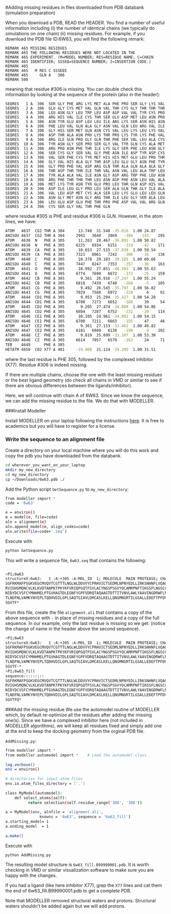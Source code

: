 #Adding missing residues in files downloaded from PDB databank (simulation preparation)


When you download a PDB, READ the HEADER. You find a number of useful information including (i) the number of identical chains (we typically do simulations on one chain) (ii) missing residues. For example, if you download the PDB file ID:6W63, you will find the following remark:

```
REMARK 465 MISSING RESIDUES                                                     
REMARK 465 THE FOLLOWING RESIDUES WERE NOT LOCATED IN THE                       
REMARK 465 EXPERIMENT. (M=MODEL NUMBER; RES=RESIDUE NAME; C=CHAIN               
REMARK 465 IDENTIFIER; SSSEQ=SEQUENCE NUMBER; I=INSERTION CODE.)                
REMARK 465                                                                      
REMARK 465   M RES C SSSEQI                                                     
REMARK 465     GLN A   306                                                      
REMARK 500                                                                      
```
meaning that residue #306 is missing. You can double check this information by looking at the sequence of the protein (also in the header):

```
SEQRES   1 A  306  SER GLY PHE ARG LYS MET ALA PHE PRO SER GLY LYS VAL          
SEQRES   2 A  306  GLU GLY CYS MET VAL GLN VAL THR CYS GLY THR THR THR          
SEQRES   3 A  306  LEU ASN GLY LEU TRP LEU ASP ASP VAL VAL TYR CYS PRO          
SEQRES   4 A  306  ARG HIS VAL ILE CYS THR SER GLU ASP MET LEU ASN PRO          
SEQRES   5 A  306  ASN TYR GLU ASP LEU LEU ILE ARG LYS SER ASN HIS ASN          
SEQRES   6 A  306  PHE LEU VAL GLN ALA GLY ASN VAL GLN LEU ARG VAL ILE          
SEQRES   7 A  306  GLY HIS SER MET GLN ASN CYS VAL LEU LYS LEU LYS VAL          
SEQRES   8 A  306  ASP THR ALA ASN PRO LYS THR PRO LYS TYR LYS PHE VAL          
SEQRES   9 A  306  ARG ILE GLN PRO GLY GLN THR PHE SER VAL LEU ALA CYS          
SEQRES  10 A  306  TYR ASN GLY SER PRO SER GLY VAL TYR GLN CYS ALA MET          
SEQRES  11 A  306  ARG PRO ASN PHE THR ILE LYS GLY SER PHE LEU ASN GLY          
SEQRES  12 A  306  SER CYS GLY SER VAL GLY PHE ASN ILE ASP TYR ASP CYS          
SEQRES  13 A  306  VAL SER PHE CYS TYR MET HIS HIS MET GLU LEU PRO THR          
SEQRES  14 A  306  GLY VAL HIS ALA GLY THR ASP LEU GLU GLY ASN PHE TYR          
SEQRES  15 A  306  GLY PRO PHE VAL ASP ARG GLN THR ALA GLN ALA ALA GLY          
SEQRES  16 A  306  THR ASP THR THR ILE THR VAL ASN VAL LEU ALA TRP LEU          
SEQRES  17 A  306  TYR ALA ALA VAL ILE ASN GLY ASP ARG TRP PHE LEU ASN          
SEQRES  18 A  306  ARG PHE THR THR THR LEU ASN ASP PHE ASN LEU VAL ALA          
SEQRES  19 A  306  MET LYS TYR ASN TYR GLU PRO LEU THR GLN ASP HIS VAL          
SEQRES  20 A  306  ASP ILE LEU GLY PRO LEU SER ALA GLN THR GLY ILE ALA          
SEQRES  21 A  306  VAL LEU ASP MET CYS ALA SER LEU LYS GLU LEU LEU GLN          
SEQRES  22 A  306  ASN GLY MET ASN GLY ARG THR ILE LEU GLY SER ALA LEU          
SEQRES  23 A  306  LEU GLU ASP GLU PHE THR PRO PHE ASP VAL VAL ARG GLN          
SEQRES  24 A  306  CYS SER GLY VAL THR PHE GLN 

```
where residue #305 is PHE and residue #306 is GLN. However, in the atom lines, we have:

```sh
ATOM   4637  CG2 THR A 304      13.740  31.548 -35.016  1.00 24.87           C  
ANISOU 4637  CG2 THR A 304     2941   3640   2869   -394   -143    295       C  
ATOM   4638  N   PHE A 305      11.263  28.467 -36.891  1.00 50.82           N  
ANISOU 4638  N   PHE A 305     6225   6934   6151   -319    -42    171       N  
ATOM   4639  CA  PHE A 305      10.653  27.515 -37.838  1.00 59.54           C  
ANISOU 4639  CA  PHE A 305     7321   8061   7242   -306    -16    136       C  
ATOM   4640  C   PHE A 305      10.370  28.183 -39.185  1.00 60.66           C  
ANISOU 4640  C   PHE A 305     7447   8247   7353   -357    -38    163       C  
ATOM   4641  O   PHE A 305      10.992  27.851 -40.203  1.00 55.63           O  
ANISOU 4641  O   PHE A 305     6774   7690   6672   -373    -25    159       O  
ATOM   4642  CB  PHE A 305       9.361  26.916 -37.247  1.00 55.24           C  
ANISOU 4642  CB  PHE A 305     6810   7439   6740   -268     -5    105       C  
ATOM   4643  CG  PHE A 305       9.492  26.545 -35.797  1.00 56.82           C  
ANISOU 4643  CG  PHE A 305     7029   7588   6972   -229      6     91       C  
ATOM   4644  CD1 PHE A 305       9.953  25.294 -35.427  1.00 54.28           C  
ANISOU 4644  CD1 PHE A 305     6700   7273   6652   -188     39     54       C  
ATOM   4645  CD2 PHE A 305       9.205  27.474 -34.800  1.00 54.86           C  
ANISOU 4645  CD2 PHE A 305     6804   7287   6752   -232    -20    114       C  
ATOM   4646  CE1 PHE A 305      10.105  24.961 -34.092  1.00 54.15           C  
ANISOU 4646  CE1 PHE A 305     6700   7211   6663   -155     47     46       C  
ATOM   4647  CE2 PHE A 305       9.361  27.153 -33.462  1.00 49.82           C  
ANISOU 4647  CE2 PHE A 305     6181   6608   6138   -198     -9    102       C  
ATOM   4648  CZ  PHE A 305       9.819  25.899 -33.107  1.00 53.30           C  
ANISOU 4648  CZ  PHE A 305     6614   7057   6579   -162     24     71       C  
TER    4649      PHE A 305                                                      
HETATM 4650  C02 X77 A 401     -19.908  21.124 -29.295  1.00 31.51           C 
``` 

where the last residue is PHE 305, followed by the complexed inhibitor (X77). Residue #306 is indeed missing. 

If there are multiple chains, choose the one with the least missing residues or the best ligand geometry (do check all chains in VMD or similar to see if there are obvious differences between the ligands/inhibitor).

Here, we will continue with chain A of 6W63. Since we know the sequence, we can add the missing residue to the file. We do that with MODELLER. 


###Install Modeller 

Install MODELLER on your laptop following the instructions [here](https://salilab.org/modeller/download_installation.html). It is free to academics but you will have to register for a license. 

### Write the sequence to an alignment file

Create a directory on your local machine where you will do this work and copy the pdb you have downloaded from the databank. 

```sh
cd wherever_you_want_on_your_laptop
mkdir my_new_directory
cd my_new_directory
cp ~/Downloads/6w63.pdb ./
```

Add the Python script `GetSequence.py` to `my_new_directory`:

```sh
from modeller import *
code = '6w63'

e = environ()
m = model(e, file=code)
aln = alignment(e)
aln.append_model(m, align_codes=code)
aln.write(file=code+'.seq')

```
Execute with

```sh
python GetSequence.py
```

This will write a sequence file, `6w63.seq` that contains the following:

```sh

>P1;6w63
structureX:6w63:   1 :A:+305 :A:MOL_ID  1; MOLECULE  MAIN PROTEASE; CHAIN  A; ENGINEERED  YES:MOL_ID  1; ORGANISM_SCIENTIFIC  SARS-COV-2; ORGANISM_TAXID  2697049; STRAIN  COVID-19; EXPRESSION_SYSTEM  ESCHERICHIA COLI BL21(DE3); EXPRESSION_SYSTEM_TAXID  469008; EXPRESSION_SYSTEM_STRAIN  BL21(DE3): 2.10: 0.16
SGFRKMAFPSGKVEGCMVQVTCGTTTLNGLWLDDVVYCPRHVICTSEDMLNPNYEDLLIRKSNHNFLVQAGNVQL
RVIGHSMQNCVLKLKVDTANPKTPKYKFVRIQPGQTFSVLACYNGSPSGVYQCAMRPNFTIKGSFLNGSCGSVGF
NIDYDCVSFCYMHHMELPTGVHAGTDLEGNFYGPFVDRQTAQAAGTDTTITVNVLAWLYAAVINGDRWFLNRFTT
TLNDFNLVAMKYNYEPLTQDHVDILGPLSAQTGIAVLDMCASLKELLQNGMNGRTILGSALLEDEFTPFDVVRQC
SGVTF*
```

From this file, create the file `alignment.ali` that contains a copy of the above sequence with `-` in place of missing residues and a copy of the full sequence. In our example, only the last residue is missing so we get: (notice the change of name in the header above the second sequence). 

```sh
>P1;6w63
structureX:6w63:   1 :A:+305 :A:MOL_ID  1; MOLECULE  MAIN PROTEASE; CHAIN  A; ENGINEERED  YES:MOL_ID  1; ORGANISM_SCIENTIFIC  SARS-COV-2; ORGANISM_TAXID  2697049; STRAIN  COVID-19; EXPRESSION_SYSTEM  ESCHERICHIA COLI BL21(DE3); EXPRESSION_SYSTEM_TAXID  469008; EXPRESSION_SYSTEM_STRAIN  BL21(DE3): 2.10: 0.16
SGFRKMAFPSGKVEGCMVQVTCGTTTLNGLWLDDVVYCPRHVICTSEDMLNPNYEDLLIRKSNHNFLVQAGNVQL
RVIGHSMQNCVLKLKVDTANPKTPKYKFVRIQPGQTFSVLACYNGSPSGVYQCAMRPNFTIKGSFLNGSCGSVGF
NIDYDCVSFCYMHHMELPTGVHAGTDLEGNFYGPFVDRQTAQAAGTDTTITVNVLAWLYAAVINGDRWFLNRFTT
TLNDFNLVAMKYNYEPLTQDHVDILGPLSAQTGIAVLDMCASLKELLQNGMNGRTILGSALLEDEFTPFDVVRQC
SGVTF-*
>P1;6w63_fill
sequence:::::::::
SGFRKMAFPSGKVEGCMVQVTCGTTTLNGLWLDDVVYCPRHVICTSEDMLNPNYEDLLIRKSNHNFLVQAGNVQL
RVIGHSMQNCVLKLKVDTANPKTPKYKFVRIQPGQTFSVLACYNGSPSGVYQCAMRPNFTIKGSFLNGSCGSVGF
NIDYDCVSFCYMHHMELPTGVHAGTDLEGNFYGPFVDRQTAQAAGTDTTITVNVLAWLYAAVINGDRWFLNRFTT
TLNDFNLVAMKYNYEPLTQDHVDILGPLSAQTGIAVLDMCASLKELLQNGMNGRTILGSALLEDEFTPFDVVRQC
SGVTFQ*

```


###Add the missing residue
We use the automodel routine of MODELLER which, by default re-optimize all the residues after adding the missing one(s). Since we have a complexed inhibitor here (not included in MODELLER algorithms), we will keep all residues fixed and simply add one at the end to keep the docking geometry from the orginal PDB file. 

`AddMissing.py`:

```sh
from modeller import *
from modeller.automodel import *    # Load the automodel class
   
log.verbose()
env = environ()
    
# directories for input atom files
env.io.atom_files_directory = ['.']
    
class MyModel(automodel):
    def select_atoms(self):
          return selection(self.residue_range('306', '306'))
   
a = MyModel(env, alnfile = 'alignment.ali',
               knowns = '6w63', sequence = '6w63_fill')
a.starting_model= 1
a.ending_model  = 1
   
a.make()
```


Execute with

```sh
python AddMissing.py
```

The resulting model structure is `6w63_fill.B99990001.pdb`. It is worth checking in VMD or similar visualization software to make sure you are happy with the changes. 

If you had a ligand (like here inhibitor X77), grep the `X77` lines and cat them the end of 6w63_fill.B99990001.pdb to get a complete PDB.

Note that MODELLER removed structural waters and protons. Structural waters shouldn't be added again but we will add protons.